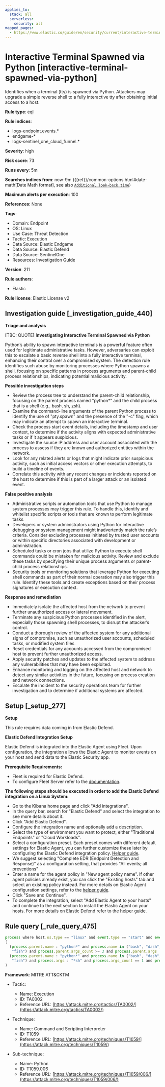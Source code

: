 ```yaml
---
applies_to:
  stack: all
  serverless:
    security: all
mapped_pages:
  - https://www.elastic.co/guide/en/security/current/interactive-terminal-spawned-via-python.html
---
```


# Interactive Terminal Spawned via Python [interactive-terminal-spawned-via-python]

Identifies when a terminal (tty) is spawned via Python. Attackers may upgrade a simple reverse shell to a fully interactive tty after obtaining initial access to a host.

**Rule type**: eql

**Rule indices**:

* logs-endpoint.events.*
* endgame-*
* logs-sentinel_one_cloud_funnel.*

**Severity**: high

**Risk score**: 73

**Runs every**: 5m

**Searches indices from**: now-9m ({{ref}}/common-options.html#date-math[Date Math format], see also [`Additional look-back time`](docs-content://solutions/security/detect-and-alert/create-detection-rule.md#rule-schedule))

**Maximum alerts per execution**: 100

**References**: None

**Tags**:

* Domain: Endpoint
* OS: Linux
* Use Case: Threat Detection
* Tactic: Execution
* Data Source: Elastic Endgame
* Data Source: Elastic Defend
* Data Source: SentinelOne
* Resources: Investigation Guide

**Version**: 211

**Rule authors**:

* Elastic

**Rule license**: Elastic License v2

## Investigation guide [_investigation_guide_440]

**Triage and analysis**

[TBC: QUOTE]
**Investigating Interactive Terminal Spawned via Python**

Python’s ability to spawn interactive terminals is a powerful feature often used for legitimate administrative tasks. However, adversaries can exploit this to escalate a basic reverse shell into a fully interactive terminal, enhancing their control over a compromised system. The detection rule identifies such abuse by monitoring processes where Python spawns a shell, focusing on specific patterns in process arguments and parent-child process relationships, indicating potential malicious activity.

**Possible investigation steps**

* Review the process tree to understand the parent-child relationship, focusing on the parent process named "python*" and the child process that is a shell (e.g., bash, sh, zsh).
* Examine the command-line arguments of the parent Python process to identify the use of "pty.spawn" and the presence of the "-c" flag, which may indicate an attempt to spawn an interactive terminal.
* Check the process start event details, including the timestamp and user context, to determine if the activity aligns with expected administrative tasks or if it appears suspicious.
* Investigate the source IP address and user account associated with the process to assess if they are known and authorized entities within the network.
* Look for any related alerts or logs that might indicate prior suspicious activity, such as initial access vectors or other execution attempts, to build a timeline of events.
* Correlate this activity with any recent changes or incidents reported on the host to determine if this is part of a larger attack or an isolated event.

**False positive analysis**

* Administrative scripts or automation tools that use Python to manage system processes may trigger this rule. To handle this, identify and whitelist specific scripts or tools that are known to perform legitimate tasks.
* Developers or system administrators using Python for interactive debugging or system management might inadvertently match the rule’s criteria. Consider excluding processes initiated by trusted user accounts or within specific directories associated with development or administration.
* Scheduled tasks or cron jobs that utilize Python to execute shell commands could be mistaken for malicious activity. Review and exclude these tasks by specifying their unique process arguments or parent-child process relationships.
* Security tools or monitoring solutions that leverage Python for executing shell commands as part of their normal operation may also trigger this rule. Identify these tools and create exceptions based on their process signatures or execution context.

**Response and remediation**

* Immediately isolate the affected host from the network to prevent further unauthorized access or lateral movement.
* Terminate any suspicious Python processes identified in the alert, especially those spawning shell processes, to disrupt the attacker’s control.
* Conduct a thorough review of the affected system for any additional signs of compromise, such as unauthorized user accounts, scheduled tasks, or modified system files.
* Reset credentials for any accounts accessed from the compromised host to prevent further unauthorized access.
* Apply security patches and updates to the affected system to address any vulnerabilities that may have been exploited.
* Enhance monitoring and logging on the affected host and network to detect any similar activities in the future, focusing on process creation and network connections.
* Escalate the incident to the security operations team for further investigation and to determine if additional systems are affected.


## Setup [_setup_277]

**Setup**

This rule requires data coming in from Elastic Defend.

**Elastic Defend Integration Setup**

Elastic Defend is integrated into the Elastic Agent using Fleet. Upon configuration, the integration allows the Elastic Agent to monitor events on your host and send data to the Elastic Security app.

**Prerequisite Requirements:**

* Fleet is required for Elastic Defend.
* To configure Fleet Server refer to the [documentation](docs-content://reference/ingestion-tools/fleet/fleet-server.md).

**The following steps should be executed in order to add the Elastic Defend integration on a Linux System:**

* Go to the Kibana home page and click "Add integrations".
* In the query bar, search for "Elastic Defend" and select the integration to see more details about it.
* Click "Add Elastic Defend".
* Configure the integration name and optionally add a description.
* Select the type of environment you want to protect, either "Traditional Endpoints" or "Cloud Workloads".
* Select a configuration preset. Each preset comes with different default settings for Elastic Agent, you can further customize these later by configuring the Elastic Defend integration policy. [Helper guide](docs-content://solutions/security/configure-elastic-defend/configure-an-integration-policy-for-elastic-defend.md).
* We suggest selecting "Complete EDR (Endpoint Detection and Response)" as a configuration setting, that provides "All events; all preventions"
* Enter a name for the agent policy in "New agent policy name". If other agent policies already exist, you can click the "Existing hosts" tab and select an existing policy instead. For more details on Elastic Agent configuration settings, refer to the [helper guide](docs-content://reference/ingestion-tools/fleet/agent-policy.md).
* Click "Save and Continue".
* To complete the integration, select "Add Elastic Agent to your hosts" and continue to the next section to install the Elastic Agent on your hosts. For more details on Elastic Defend refer to the [helper guide](docs-content://solutions/security/configure-elastic-defend/install-elastic-defend.md).


## Rule query [_rule_query_475]

```js
process where host.os.type == "linux" and event.type == "start" and event.action in ("exec", "exec_event", "start") and
(
  (process.parent.name : "python*" and process.name in ("bash", "dash", "ash", "sh", "tcsh", "csh", "zsh", "ksh",
   "fish") and process.parent.args_count >= 3 and process.parent.args : "*pty.spawn*" and process.parent.args : "-c") or
  (process.parent.name : "python*" and process.name in ("bash", "dash", "ash", "sh", "tcsh", "csh", "zsh", "ksh",
   "fish") and process.args : "*sh" and process.args_count == 1 and process.parent.args_count == 1)
)
```

**Framework**: MITRE ATT&CKTM

* Tactic:

    * Name: Execution
    * ID: TA0002
    * Reference URL: [https://attack.mitre.org/tactics/TA0002/](https://attack.mitre.org/tactics/TA0002/)

* Technique:

    * Name: Command and Scripting Interpreter
    * ID: T1059
    * Reference URL: [https://attack.mitre.org/techniques/T1059/](https://attack.mitre.org/techniques/T1059/)

* Sub-technique:

    * Name: Python
    * ID: T1059.006
    * Reference URL: [https://attack.mitre.org/techniques/T1059/006/](https://attack.mitre.org/techniques/T1059/006/)



